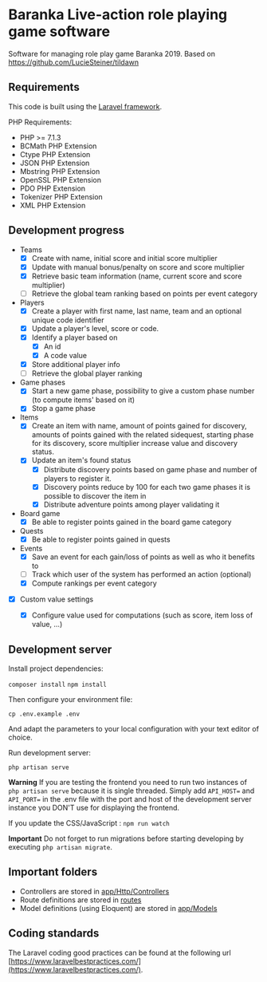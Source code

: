 # Baranka Live-action role playing game software
Software for managing role play game Baranka 2019. Based on https://github.com/LucieSteiner/tildawn


## Requirements
This code is built using the [Laravel framework](https://laravel.com).

PHP Requirements:
- PHP >= 7.1.3
- BCMath PHP Extension
- Ctype PHP Extension
- JSON PHP Extension
- Mbstring PHP Extension
- OpenSSL PHP Extension
- PDO PHP Extension
- Tokenizer PHP Extension
- XML PHP Extension

## Development progress
- Teams
  - [x] Create with name, initial score and initial score multiplier
  - [x] Update with manual bonus/penalty on score and score multiplier
  - [x] Retrieve basic team information (name, current score and score multiplier)
  - [ ] Retrieve the global team ranking based on points per event category
- Players
  - [x] Create a player with first name, last name, team and an optional unique code identifier
  - [x] Update a player's level, score or code.
  - [x] Identify a player based on
    - [x] An id
    - [x] A code value
  - [x] Store additional player info
  - [ ] Retrieve the global player ranking
- Game phases
  - [x] Start a new game phase, possibility to give a custom phase number (to compute items' based on it)
  - [x] Stop a game phase
- Items
  - [x] Create an item with name, amount of points gained for discovery, amounts of points gained with the related sidequest, starting phase for its discovery, score multiplier increase value and discovery status.
  - [x] Update an item's found status
    - [x] Distribute discovery points based on game phase and number of players to register it.
    - [x] Discovery points reduce by 100 for each two game phases it is possible to discover the item in
    - [x] Distribute adventure points among player validating it
- Board game
  - [x] Be able to register points gained in the board game category
- Quests
  - [x] Be able to register points gained in quests
- Events
  - [x] Save an event for each gain/loss of points as well as who it benefits to
  - [ ] Track which user of the system has performed an action (optional)
  - [x] Compute rankings per event category
- [x] Custom value settings
  - [x] Configure value used for computations (such as score, item loss of value, ...)



## Development server
Install project dependencies:

`composer install`
`npm install`

Then configure your environment file:

`cp .env.example .env`

And adapt the parameters to your local configuration with your text editor of choice.

Run development server:

`php artisan serve`

 **Warning** If you are testing the frontend you need to run two instances of `php artisan serve` because it is single threaded. Simply add `API_HOST=` and `API_PORT=` in the .env file with the port and host of the development server instance you DON'T use for displaying the frontend.

If you update the CSS/JavaScript :
`npm run watch`

**Important**
Do not forget to run migrations before starting developing by executing `php artisan migrate`.

## Important folders

- Controllers are stored in [app/Http/Controllers](./app/Http/Controllers)
- Route definitions are stored in [routes](./routes)
- Model definitions (using Eloquent) are stored in [app/Models](./app/Models)

## Coding standards

The Laravel coding good practices can be found at the following url [https://www.laravelbestpractices.com/](https://www.laravelbestpractices.com/).